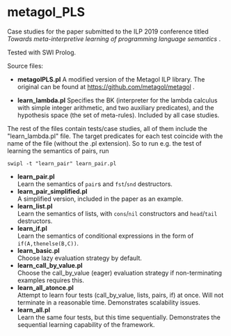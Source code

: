 # metagol_PLS

Case studies for the paper submitted to the ILP 2019 conference titled
_Towards meta-interpretive learning of programming language semantics_ . 

Tested with SWI Prolog.

Source files:

* __metagolPLS.pl__
   A modified version of the Metagol ILP library. The original can be found at https://github.com/metagol/metagol .

* __learn_lambda.pl__
   Specifies the BK (interpreter for the lambda calculus with simple integer arithmetic, and two auxiliary predicates), and the hypothesis space (the set of meta-rules). Included by all case studies.


The rest of the files contain tests/case studies, all of them include the "learn_lambda.pl" file. The target predicates for each test coincide with the name of the file (without the .pl extension). So to run e.g. the test of learning the semantics of pairs, run

``swipl -t "learn_pair" learn_pair.pl``

* __learn_pair.pl__\
  Learn the semantics of ``pair``s and ``fst``/``snd`` destructors.
* __learn_pair_simplified.pl__\
  A simplified version, included in the paper as an example.
* __learn_list.pl__\
  Learn the semantics of lists, with ``cons``/``nil`` constructors and ``head``/``tail`` destructors.
* __learn_if.pl__\
  Learn the semantics of conditional expressions in the form of ``if(A,thenelse(B,C))``.
* __learn_basic.pl__\
  Choose lazy evaluation strategy by default.
* __learn_call_by_value.pl__\
  Choose the call_by_value (eager) evaluation strategy if non-terminating examples requires this.
* __learn_all_atonce.pl__\
  Attempt to learn four tests (call_by_value, lists, pairs, if) at once. Will not terminate in a reasonable time. Demonstrates scalability issues.
* __learn_all.pl__\
  Learn the same four tests, but this time sequentially. Demonstrates the sequential learning capability of the framework.







